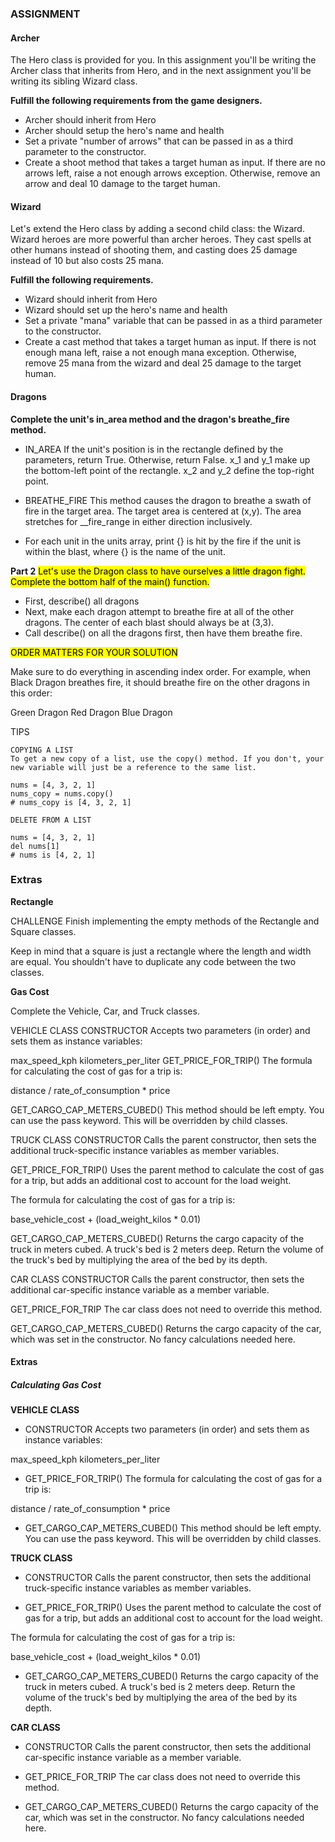 ### ASSIGNMENT

#### Archer
The Hero class is provided for you. In this assignment you'll be writing the Archer class that inherits from Hero, and in the next assignment you'll be writing its sibling Wizard class.

__Fulfill the following requirements from the game designers.__

* Archer should inherit from Hero
* Archer should setup the hero's name and health
* Set a private "number of arrows" that can be passed in as a third parameter to the constructor.
* Create a shoot method that takes a target human as input. If there are no arrows left, raise a not enough arrows exception. Otherwise, remove an arrow and deal 10 damage to the target human.

#### Wizard

Let's extend the Hero class by adding a second child class: the Wizard. Wizard heroes are more powerful than archer heroes. They cast spells at other humans instead of shooting them, and casting does 25 damage instead of 10 but also costs 25 mana.

__Fulfill the following requirements.__

* Wizard should inherit from Hero
* Wizard should set up the hero's name and health
* Set a private "mana" variable that can be passed in as a third parameter to the constructor.
* Create a cast method that takes a target human as input. If there is not enough mana left, raise a not enough mana exception. Otherwise, remove 25 mana from the wizard and deal 25 damage to the target human.

#### Dragons

__Complete the unit's in_area method and the dragon's breathe_fire method.__

* IN_AREA
If the unit's position is in the rectangle defined by the parameters, return True. Otherwise, return False. x_1 and y_1 make up the bottom-left point of the rectangle. x_2 and y_2 define the top-right point.

* BREATHE_FIRE
This method causes the dragon to breathe a swath of fire in the target area. The target area is centered at (x,y). The area stretches for __fire_range in either direction inclusively.

* For each unit in the units array, print {} is hit by the fire if the unit is within the blast, where {} is the name of the unit.


__Part 2__
<mark> Let's use the Dragon class to have ourselves a little dragon fight. Complete the bottom half of the main() function.
</mark> 

* First, describe() all dragons
* Next, make each dragon attempt to breathe fire at all of the other dragons. The center of each blast should always be at (3,3).
* Call describe() on all the dragons first, then have them breathe fire.

<mark> ORDER MATTERS FOR YOUR SOLUTION 
</mark> 

Make sure to do everything in ascending index order. For example, when Black Dragon breathes fire, it should breathe fire on the other dragons in this order:

Green Dragon
Red Dragon
Blue Dragon

TIPS
```
COPYING A LIST
To get a new copy of a list, use the copy() method. If you don't, your new variable will just be a reference to the same list.

nums = [4, 3, 2, 1]
nums_copy = nums.copy()
# nums_copy is [4, 3, 2, 1]

DELETE FROM A LIST

nums = [4, 3, 2, 1]
del nums[1]
# nums is [4, 2, 1]
```

### Extras

__Rectangle__

CHALLENGE
Finish implementing the empty methods of the Rectangle and Square classes.

Keep in mind that a square is just a rectangle where the length and width are equal. You shouldn't have to duplicate any code between the two classes.

__Gas Cost__

Complete the Vehicle, Car, and Truck classes.

VEHICLE CLASS
CONSTRUCTOR
Accepts two parameters (in order) and sets them as instance variables:

max_speed_kph
kilometers_per_liter
GET_PRICE_FOR_TRIP()
The formula for calculating the cost of gas for a trip is:

distance / rate_of_consumption * price

GET_CARGO_CAP_METERS_CUBED()
This method should be left empty. You can use the pass keyword. This will be overridden by child classes.

TRUCK CLASS
CONSTRUCTOR
Calls the parent constructor, then sets the additional truck-specific instance variables as member variables.

GET_PRICE_FOR_TRIP()
Uses the parent method to calculate the cost of gas for a trip, but adds an additional cost to account for the load weight.

The formula for calculating the cost of gas for a trip is:

base_vehicle_cost + (load_weight_kilos * 0.01)

GET_CARGO_CAP_METERS_CUBED()
Returns the cargo capacity of the truck in meters cubed. A truck's bed is 2 meters deep. Return the volume of the truck's bed by multiplying the area of the bed by its depth.

CAR CLASS
CONSTRUCTOR
Calls the parent constructor, then sets the additional car-specific instance variable as a member variable.

GET_PRICE_FOR_TRIP
The car class does not need to override this method.

GET_CARGO_CAP_METERS_CUBED()
Returns the cargo capacity of the car, which was set in the constructor. No fancy calculations needed here.

#### Extras

##### Calculating Gas Cost

__VEHICLE CLASS__

* CONSTRUCTOR
Accepts two parameters (in order) and sets them as instance variables:

max_speed_kph
kilometers_per_liter

* GET_PRICE_FOR_TRIP()
The formula for calculating the cost of gas for a trip is:

distance / rate_of_consumption * price

* GET_CARGO_CAP_METERS_CUBED()
This method should be left empty. You can use the pass keyword. This will be overridden by child classes.

__TRUCK CLASS__

* CONSTRUCTOR
Calls the parent constructor, then sets the additional truck-specific instance variables as member variables.

* GET_PRICE_FOR_TRIP()
Uses the parent method to calculate the cost of gas for a trip, but adds an additional cost to account for the load weight.

The formula for calculating the cost of gas for a trip is:

base_vehicle_cost + (load_weight_kilos * 0.01)

* GET_CARGO_CAP_METERS_CUBED()
Returns the cargo capacity of the truck in meters cubed. A truck's bed is 2 meters deep. Return the volume of the truck's bed by multiplying the area of the bed by its depth.

__CAR CLASS__

* CONSTRUCTOR
Calls the parent constructor, then sets the additional car-specific instance variable as a member variable.

* GET_PRICE_FOR_TRIP
The car class does not need to override this method.

* GET_CARGO_CAP_METERS_CUBED()
Returns the cargo capacity of the car, which was set in the constructor. No fancy calculations needed here.